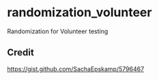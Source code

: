 # randomization_volunteer
Randomization for Volunteer testing


## Credit
https://gist.github.com/SachaEpskamp/5796467